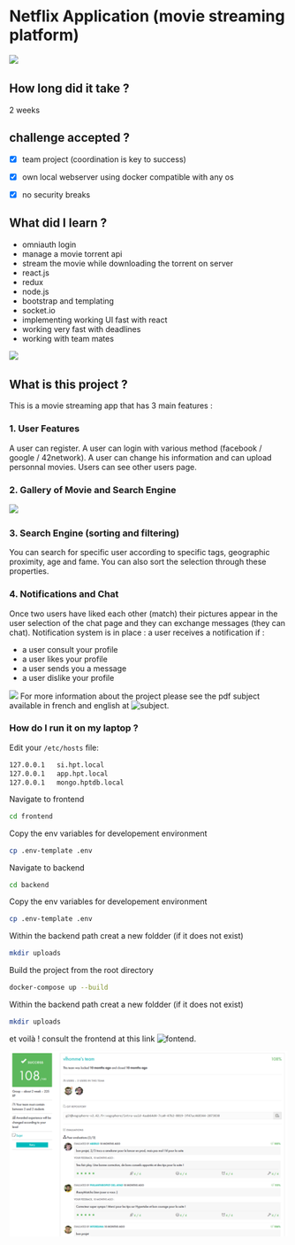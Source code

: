 # Netflix Application (movie streaming platform)
![](readmeAsset/dating1.gif)
## How long did it take ?
2 weeks

## challenge accepted ?
- [x] team project (coordination is key to success)
- [x] own local webserver using docker compatible with any os
- [x] no security breaks


## What did I learn ?
  * omniauth login
  * manage a movie torrent api
  * stream the movie while downloading the torrent on server
  * react.js
  * redux
  * node.js
  * bootstrap and templating
  * socket.io
  * implementing working UI fast with react
  * working very fast with deadlines
  * working with team mates


![](readmeAsset/register.gif)

## What is this project ?
This is a movie streaming app that has 3 main features :

### 1. User Features
A user can register. A user can login with various method (facebook / google / 42network). A user can change his information and can upload personnal movies. Users can see other users page.

### 2. Gallery of Movie and Search Engine

![](readmeAsset/search.gif)

### 3. Search Engine (sorting and filtering)
You can search for specific user according to specific tags, geographic proximity, age and fame. You can also sort the selection through these properties.

### 4. Notifications and Chat
Once two users have liked each other (match) their pictures appear in the user selection of the chat page and they can exchange messages (they can chat).
Notification system is in place : a user receives a notification if : 
  * a user consult your profile
  * a user likes your profile
  * a user sends you a message
  * a user dislike your profile

![](readmeAsset/chat.gif)
For more information about the project please see the pdf subject available in french and english at ![subject](https://github.com/nepriel/netflix-42/tree/master/subjects "subject").

### How do I run it on my laptop ?
Edit your `/etc/hosts` file:

```
127.0.0.1   si.hpt.local
127.0.0.1   app.hpt.local
127.0.0.1   mongo.hptdb.local
```

Navigate to frontend

```bash
cd frontend
```

Copy the env variables for developement environment

```bash
cp .env-template .env
```

Navigate to backend

```bash
cd backend
```

Copy the env variables for developement environment

```bash
cp .env-template .env
```

Within the backend path creat a new foldder (if it does not exist)

```bash
mkdir uploads
```

Build the project from the root directory
```bash
docker-compose up --build
```

Within the backend path creat a new foldder (if it does not exist)

```bash
mkdir uploads
```

et voilà ! consult the frontend at this link ![fontend](http://localhost:5000 "localhost").

![alt text](https://github.com/nepriel/dating-site/blob/master/readmeAsset/correction.PNG "result of evaluation of project")
